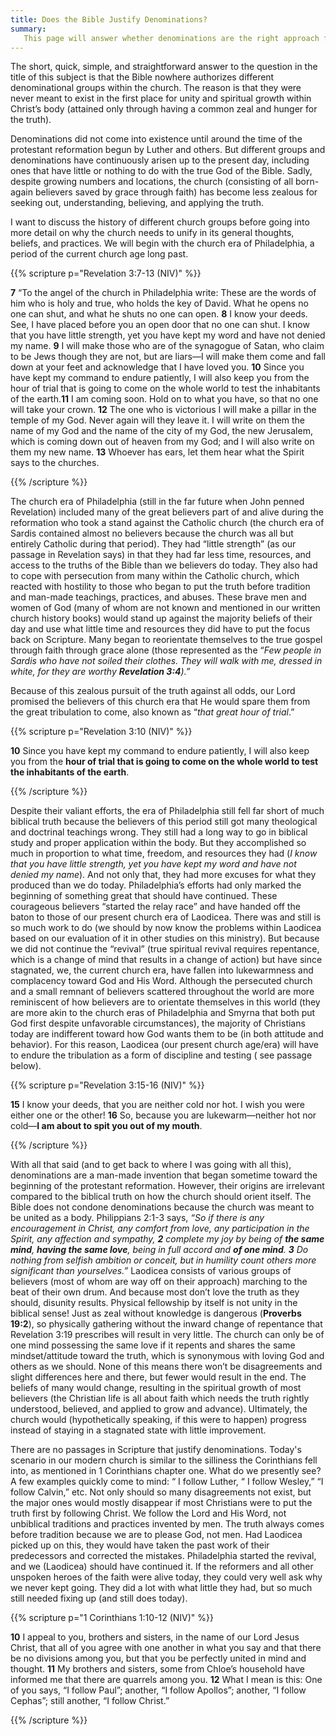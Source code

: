 ```yaml
---
title: Does the Bible Justify Denominations? 
summary: 
   This page will answer whether denominations are the right approach for the church. The short and simple answer is that they are not. 
---
```


The short, quick, simple, and straightforward answer to the question in the title of this subject is that the Bible nowhere authorizes different denominational groups within the church. The reason is that they were never meant to exist in the first place for unity and spiritual growth within Christ’s body (attained only through having a common zeal and hunger for the truth). 

Denominations did not come into existence until around the time of the protestant reformation begun by Luther and others. But different groups and denominations have continuously arisen up to the present day, including ones that have little or nothing to do with the true God of the Bible. Sadly, despite growing numbers and locations, the church (consisting of all born-again believers saved by grace through faith) has become less zealous for seeking out, understanding, believing, and applying the truth. 

 I want to discuss the history of different church groups before going into more detail on why the church needs to unify in its general thoughts, beliefs, and practices. We will begin with the church era of Philadelphia, a period of the current church age long past. 

{{% scripture p="Revelation 3:7-13 (NIV)" %}} 

**7** “To the angel of the church in Philadelphia write: These are the words of him who is holy and true, who holds the key of David. What he opens no one can shut, and what he shuts no one can open. **8** I know your deeds. See, I have placed before you an open door that no one can shut. I know that you have little strength, yet you have kept my word and have not denied my name. **9** I will make those who are of the synagogue of Satan, who claim to be Jews though they are not, but are liars—I will make them come and fall down at your feet and acknowledge that I have loved you. **10** Since you have kept my command to endure patiently, I will also keep you from the hour of trial that is going to come on the whole world to test the inhabitants of the earth.**11** I am coming soon. Hold on to what you have, so that no one will take your crown. **12** The one who is victorious I will make a pillar in the temple of my God. Never again will they leave it. I will write on them the name of my God and the name of the city of my God, the new Jerusalem, which is coming down out of heaven from my God; and I will also write on them my new name. **13** Whoever has ears, let them hear what the Spirit says to the churches.                       

{{% /scripture %}}  

The church era of Philadelphia (still in the far future when John penned Revelation) included many of the great believers part of and alive during the reformation who took a stand against the Catholic church (the church era of Sardis contained almost no believers because the church was all but entirely Catholic during that period). They had “little strength” (as our passage in Revelation says) in that they had far less time, resources, and access to the truths of the Bible than we believers do today. They also had to cope with persecution from many within the Catholic church, which reacted with hostility to those who began to put the truth before tradition and man-made teachings, practices, and abuses. These brave men and women of God (many of whom are not known and mentioned in our written church history books) would stand up against the majority beliefs of their day and use what little time and resources they did have to put the focus back on Scripture. Many began to reorientate themselves to the true gospel through faith through grace alone (those represented as the “*Few people in Sardis who have not soiled their clothes. They will walk with me, dressed in white, for they are worthy* ***Revelation 3:4**).”* 

Because of this zealous pursuit of the truth against all odds, our Lord promised the believers of this church era that He would spare them from the great tribulation to come, also known as “*that great hour of trial*.” 

{{% scripture p="Revelation 3:10 (NIV)" %}} 

**10** Since you have kept my command to endure patiently, I will also keep you from the **hour of trial that is going to come on the whole world to test the inhabitants of the earth**.                                                                      

{{% /scripture %}}  

Despite their valiant efforts, the era of Philadelphia still fell far short of much biblical truth because the believers of this period still got many theological and doctrinal teachings wrong. They still had a long way to go in biblical study and proper application within the body. But they accomplished so much in proportion to what time, freedom, and resources they had (*I know that you have little strength, yet you have kept my word and have not denied my name*). And not only that, they had more excuses for what they produced than we do today. Philadelphia’s efforts had only marked the beginning of something great that should have continued. These courageous believers “started the relay race” and have handed off the baton to those of our present church era of Laodicea. There was and still is so much work to do (we should by now know the problems within Laodicea based on our evaluation of it in other studies on this ministry). But because we did not continue the “revival” (true spiritual revival requires repentance, which is a change of mind that results in a change of action) but have since stagnated, we, the current church era, have fallen into lukewarmness and complacency toward God and His Word. Although the persecuted church and a small remnant of believers scattered throughout the world are more reminiscent of how believers are to orientate themselves in this world (they are more akin to the church eras of Philadelphia and Smyrna that both put God first despite unfavorable circumstances), the majority of Christians today are indifferent toward how God wants them to be (in both attitude and behavior). For this reason, Laodicea (our present church age/era) will have to endure the tribulation as a form of discipline and testing ( see passage below). 

{{% scripture p="Revelation 3:15-16 (NIV)" %}} 

**15** I know your deeds, that you are neither cold nor hot. I wish you were either one or the other! **16** So, because you are lukewarm—neither hot nor cold—**I am about to spit you out of my mouth**.                                                                          

{{% /scripture %}}  

With all that said (and to get back to where I was going with all this), denominations are a man-made invention that began sometime toward the beginning of the protestant reformation. However, their origins are irrelevant compared to the biblical truth on how the church should orient itself. The Bible does not condone denominations because the church was meant to be united as a body. Philippians 2:1-3 says, *“So if there is any encouragement in Christ, any comfort from love, any participation in the Spirit, any affection and sympathy, **2** complete my joy by being of **the same mind**, **having the same love**, being in full accord and **of one mind**. **3** Do nothing from selfish ambition or conceit, but in humility count others more significant than yourselves.”* Laodicea consists of various groups of believers (most of whom are way off on their approach) marching to the beat of their own drum. And because most don’t love the truth as they should, disunity results. Physical fellowship by itself is not unity in the biblical sense! Just as zeal without knowledge is dangerous (**Proverbs 19:2**), so physically gathering without the inward change of repentance that Revelation 3:19 prescribes will result in very little. The church can only be of one mind possessing the same love if it repents and shares the same mindset/attitude toward the truth, which is synonymous with loving God and others as we should. None of this means there won’t be disagreements and slight differences here and there, but fewer would result in the end. The beliefs of many would change, resulting in the spiritual growth of most believers (the Christian life is all about faith which needs the truth rightly understood, believed, and applied to grow and advance). Ultimately, the church would (hypothetically speaking, if this were to happen) progress instead of staying in a stagnated state with little improvement. 

There are no passages in Scripture that justify denominations. Today's scenario in our modern church is similar to the silliness the Corinthians fell into, as mentioned in 1 Corinthians chapter one. What do we presently see? A few examples quickly come to mind: “ I follow Luther, “ I follow Wesley,” “I follow Calvin,” etc. Not only should so many disagreements not exist, but the major ones would mostly disappear if most Christians were to put the truth first by following Christ. We follow the Lord and His Word, not unbiblical traditions and practices invented by men. The truth always comes before tradition because we are to please God, not men. Had Laodicea picked up on this, they would have taken the past work of their predecessors and corrected the mistakes. Philadelphia started the revival, and we (Laodicea) should have continued it. If the reformers and all other unspoken heroes of the faith were alive today, they could very well ask why we never kept going. They did a lot with what little they had, but so much still needed fixing up (and still does today). 

{{% scripture p="1 Corinthians 1:10-12 (NIV)" %}} 

**10** I appeal to you, brothers and sisters, in the name of our Lord Jesus Christ, that all of you agree with one another in what you say and that there be no divisions among you, but that you be perfectly united in mind and thought. **11** My brothers and sisters, some from Chloe’s household have informed me that there are quarrels among you. **12** What I mean is this: One of you says, “I follow Paul”; another, “I follow Apollos”; another, “I follow Cephas”; still another, “I follow Christ.”                     

{{% /scripture %}}  